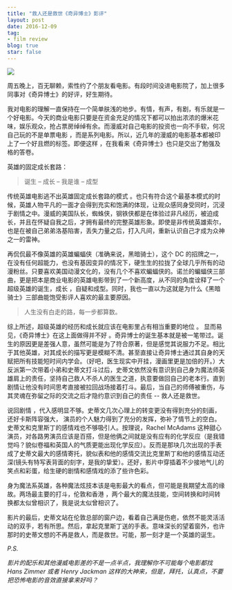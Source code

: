 ```yaml
---
title: "救人还是救世《奇异博士》影评"
layout: post
date: 2016-12-09
tag:
- film review
blog: true
star: false
---
```


<img src="{{site.url}}/assets/images/doctor-strange.jpg">

周五晚上，百无聊赖，索性约了个朋友看电影。有段时间没进电影院了，加上很多同事对《奇异博士》的好评，好生期待。

我对电影的理解一直保持在一个简单肤浅的地步。有情，有声，有剧，有乐就是一个好电影。今天的商业电影只要是在资金充足的情况下都可以拍出浓浓的爆米花味，娱乐观众，抢占票房绰绰有余。而漫威对自己电影的投资也一向不手软，何况自己玩的不是单票电影 ，而是系列电影。所以，近几年的漫威的电影基本都被印上了一个好且燃的标签。即便这样 ，在我看来《奇异博士》也只是交出了勉强及格的答卷。

 英雄的固定成长套路：

> 诞生 – 成长 – 我是谁 – 成型

传统英雄电影逃不出英雄固定成长套路的模式  。也只有符合这个最基本模式的时候，英雄人物平凡的一面才会得到充实和饱满的体现，让观众感同身受同时，沉浸于剧情之中。漫威的美国队长，蜘蛛侠，钢铁侠都是在体验过非凡经历，被迫成长，并且在怀疑自我之后，才拥有最终的完整英雄形象。即使是非传统英雄索尔，也是在被自己弟弟洛基陷害，丢失力量之后，打入凡间，重新认识自己才成为众神之一的雷神。

再侃侃最不像英雄的英雄蝙蝠侠（准确来说，黑暗骑士），这个 DC 的招牌之一，在没有任何超能力，也没有基因变异的情况下，硬生生的拉拢了全球几乎所有的动漫粉丝。只要喜欢美国动漫文化的，没有几个不喜欢蝙蝠侠的。诺兰的蝙蝠侠三部曲，更是把本是商业电影的英雄电影带到了一个新高度，从不同的角度诠释了一个超级英雄的诞生，成长 ，自疑和成型。同时，我也一直以为这就是为什么《黑暗骑士》三部曲能饱受影评人喜欢的最主要原因。

> 人生没有白走的路，每一步都算数。

综上所述，超级英雄的经历和成长就应该在电影里占有相当重要的地位 。
显而易见，《奇异博士》在这上面做得并不好 。奇异博士的诞生基本就是被一笔带过。诞生的原因更是差强人意，虽然可能是为了符合原著，但是感觉其说服力不足。相比于其他英雄，对其成长的描写更是模糊不清。甚至直接让奇异博士通过其自身的天赋把所有技能短时间内学会。（好吧，医生现实中开挂，漫画里更是加倍的开。）大反派第一次带着小弟和史蒂文打斗过后，史蒂文依然没有意识到自己身为魔法师英雄肩上的责任，坚持自己救人不杀人的医生之道，执意要做回自己的老本行。直到剧情让他没有时间思考直接被拉回战场接着打斗。最后，当自己的师傅被重伤，与其灵魂在弥留之际的交流之后才隐约意识到自己的责任 -- 救人还是救世。

说回剧情 ，代入感明显不够。史蒂文几次心理上的转变更没有得到充分的刻画，还好卡斯阵容强大， 演员的个人魅力得到了充分的发挥，弥补了情节上的空白。史蒂文和克里斯丁的感情戏也不够吸引人。按理说，Rachel McAdams 这种甜心演员，对各路男演员应该是百搭，但是他俩之间就是没有应有的化学反应（是我错觉吗？貌似卷福和英国人的气质更能出现化学反应）。反而是那块几次出现的手表成了史蒂文最大的感情寄托，貌似表和他的感情交流比克里斯丁和他的感情互动还深(镜头有特写表背面的刻字，是我的挚爱）。还好，影片中穿插着不少接地气儿的笑点和彩蛋，给生硬的剧情和感情戏的添了些许色彩。

身为魔法系英雄，各种魔法炫技本该是电影最大的看点，但可能是我期望太高的缘故。两场最主要的打斗，伦敦和香港 ，两个最大的魔法技能，空间转换和时间转换都太似曾相识了，我是说太似曾相识了。

影片的最后，史蒂文站在伦敦总部的窗户边，看着自己满是伤疤，依然不能灵活活动的双手，若有所思。然后，拿起克里斯丁送的手表。意味深长的望着窗外，也许那时的史蒂文想的不再是救人，而是救世。可能，那一刻才是一个英雄的诞生。

*P.S.*

*影片的配乐和其他漫威电影差的不是一点半点，我理解你不可能每个电影都找 Hans Zimmer 或者 Henry Jackman 这样的大神来，但是，拜托，认真点，不要把恐怖电影的音效直接拿来好吗？*
